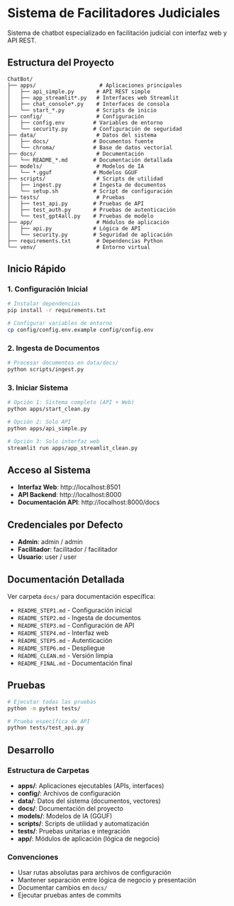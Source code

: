 # Sistema de Facilitadores Judiciales

Sistema de chatbot especializado en facilitación judicial con interfaz web y API REST.

## Estructura del Proyecto

```
ChatBot/
├── apps/                    # Aplicaciones principales
│   ├── api_simple.py       # API REST simple
│   ├── app_streamlit*.py   # Interfaces web Streamlit
│   ├── chat_console*.py    # Interfaces de consola
│   └── start_*.py          # Scripts de inicio
├── config/                 # Configuración
│   ├── config.env         # Variables de entorno
│   └── security.py        # Configuración de seguridad
├── data/                   # Datos del sistema
│   ├── docs/              # Documentos fuente
│   └── chroma/            # Base de datos vectorial
├── docs/                   # Documentación
│   └── README_*.md        # Documentación detallada
├── models/                 # Modelos de IA
│   └── *.gguf             # Modelos GGUF
├── scripts/                # Scripts de utilidad
│   ├── ingest.py          # Ingesta de documentos
│   └── setup.sh           # Script de configuración
├── tests/                  # Pruebas
│   ├── test_api.py        # Pruebas de API
│   ├── test_auth.py       # Pruebas de autenticación
│   └── test_gpt4all.py    # Pruebas de modelo
├── app/                    # Módulos de aplicación
│   ├── api.py             # Lógica de API
│   └── security.py        # Seguridad de aplicación
├── requirements.txt        # Dependencias Python
└── venv/                   # Entorno virtual
```

## Inicio Rápido

### 1. Configuración Inicial
```bash
# Instalar dependencias
pip install -r requirements.txt

# Configurar variables de entorno
cp config/config.env.example config/config.env
```

### 2. Ingesta de Documentos
```bash
# Procesar documentos en data/docs/
python scripts/ingest.py
```

### 3. Iniciar Sistema
```bash
# Opción 1: Sistema completo (API + Web)
python apps/start_clean.py

# Opción 2: Solo API
python apps/api_simple.py

# Opción 3: Solo interfaz web
streamlit run apps/app_streamlit_clean.py
```

## Acceso al Sistema

- **Interfaz Web**: http://localhost:8501
- **API Backend**: http://localhost:8000
- **Documentación API**: http://localhost:8000/docs

## Credenciales por Defecto

- **Admin**: admin / admin
- **Facilitador**: facilitador / facilitador  
- **Usuario**: user / user

## Documentación Detallada

Ver carpeta `docs/` para documentación específica:
- `README_STEP1.md` - Configuración inicial
- `README_STEP2.md` - Ingesta de documentos
- `README_STEP3.md` - Configuración de API
- `README_STEP4.md` - Interfaz web
- `README_STEP5.md` - Autenticación
- `README_STEP6.md` - Despliegue
- `README_CLEAN.md` - Versión limpia
- `README_FINAL.md` - Documentación final

## Pruebas

```bash
# Ejecutar todas las pruebas
python -m pytest tests/

# Prueba específica de API
python tests/test_api.py
```

## Desarrollo

### Estructura de Carpetas

- **apps/**: Aplicaciones ejecutables (APIs, interfaces)
- **config/**: Archivos de configuración
- **data/**: Datos del sistema (documentos, vectores)
- **docs/**: Documentación del proyecto
- **models/**: Modelos de IA (GGUF)
- **scripts/**: Scripts de utilidad y automatización
- **tests/**: Pruebas unitarias e integración
- **app/**: Módulos de aplicación (lógica de negocio)

### Convenciones

- Usar rutas absolutas para archivos de configuración
- Mantener separación entre lógica de negocio y presentación
- Documentar cambios en `docs/`
- Ejecutar pruebas antes de commits

